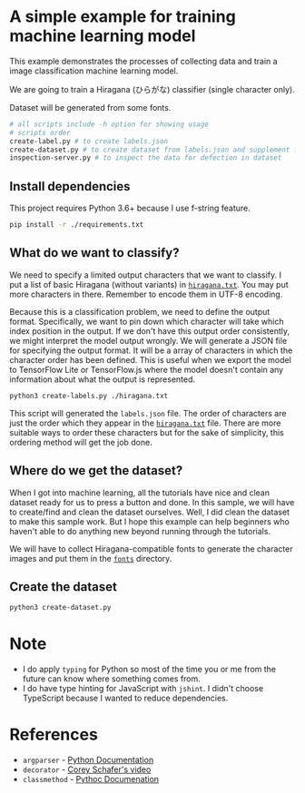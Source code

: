 # A simple example for training machine learning model

This example demonstrates the processes of collecting data and train a image classification machine learning model.

We are going to train a Hiragana (ひらがな) classifier (single character only).

Dataset will be generated from some fonts.

```sh
# all scripts include -h option for showing usage
# scripts order
create-label.py # to create labels.json
create-dataset.py # to create dataset from labels.json and supplement font files
inspection-server.py # to inspect the data for defection in dataset
```

## Install dependencies

This project requires Python 3.6+ because I use f-string feature.

```bash
pip install -r ./requirements.txt
```

## What do we want to classify?

We need to specify a limited output characters that we want to classify. I put a list of basic Hiragana (without variants) in [`hiragana.txt`](./hiragana.txt). You may put more characters in there. Remember to encode them in UTF-8 encoding.

Because this is a classification problem, we need to define the output format. Specifically, we want to pin down which character will take which index position in the output. If we don't have this output order consistently, we might interpret the model output wrongly. We will generate a JSON file for specifying the output format. It will be a array of characters in which the character order has been defined. This is useful when we export the model to TensorFlow Lite or TensorFlow.js where the model doesn't contain any information about what the output is represented.

```sh
python3 create-labels.py ./hiragana.txt
```

This script will generated the `labels.json` file. The order of characters are just the order which they appear in the [`hiragana.txt`](./hiragana.txt) file. There are more suitable ways to order these characters but for the sake of simplicity, this ordering method will get the job done.

## Where do we get the dataset?

When I got into machine learning, all the tutorials have nice and clean dataset ready for us to press a button and done. In this sample, we will have to create/find and clean the dataset ourselves. Well, I did clean the dataset to make this sample work. But I hope this example can help beginners who haven't able to do anything new beyond running through the tutorials.

We will have to collect Hiragana-compatible fonts to generate the character images and put them in the [`fonts`](./fonts) directory.

## Create the dataset

```sh
python3 create-dataset.py
```

# Note

- I do apply `typing` for Python so most of the time you or me from the future can know where something comes from.
- I do have type hinting for JavaScript with `jshint`. I didn't choose TypeScript because I wanted to reduce dependencies.

# References

- `argparser` - [Python Documentation](https://docs.python.org/3/library/argparse.html)
- `decorator` - [Corey Schafer's video](https://www.youtube.com/watch?v=FsAPt_9Bf3U)
- `classmethod` - [Pythoc Documenation](https://docs.python.org/3/library/functions.html#classmethod)